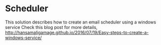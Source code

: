 # Scheduler
This solution describes how to create an email scheduler using a windows service
Check this blog post for more details, http://hansamaligamage.github.io/2016/07/19/Easy-steps-to-create-a-windows-service/
